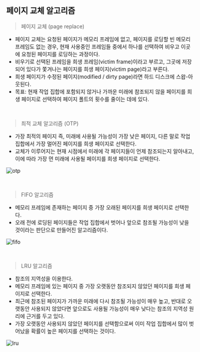 ## 페이지 교체 알고리즘

> 페이지 교체 (page replace)

* 페이지 교체는 요청된 페이지가 메모리 프레임에 없고, 페이지를 로딩할 빈 메모리 프레임도 없는 경우, 현재 사용중인 프레임들 중에서 하나를 선택하여 비우고 이곳에 요청된 페이지를 로딩하는 과정이다.
* 비우기로 선택된 프레임을 희생 프레임(victim frame)이라고 부르고, 그곳에 저장되어 있다가 쫓겨나는 페이지를 희생 페이지(victim page)라고 부른다.
* 희생 페이지가 수정된 페이지(modified / dirty page)라면 하드 디스크에 스왑-아웃된다.
* 목표: 현재 작업 집합에 포함되지 않거나 가까운 미래에 참조되지 않을 페이지를 희생 페이지로 선택하여 페이지 폴트의 횟수를 줄이는 데에 있다.

<br>

> 최적 교체 알고리즘 (OTP)

* 가장 최적의 페이지 즉, 미래에 사용될 가능성이 가장 낮은 페이지, 다른 말로 작업 집합에서 가장 멀어진 페이지를 희생 페이지로 선택한다.
* 교체가 이루어지는 현재 시점에서 미래에 각 페이지들이 언제 참조되는지 알아내고, 이에 따라 가장 먼 미래에 사용될 페이지를 희생 페이지로 선택한다.

![otp](https://user-images.githubusercontent.com/68210266/156922349-18b1ecb0-78de-4927-9edb-0f53d1846d33.PNG)

<br>

> FIFO 알고리즘

* 메모리 프레임에 존재하는 페이지 중 가장 오래된 페이지를 희생 페이지로 선택한다.
* 오래 전에 로딩된 페이지들은 작업 집합에서 벗어나 앞으로 참조될 가능성이 낮을 것이라는 판단으로 만들어진 알고리즘이다.

![fifo](https://user-images.githubusercontent.com/68210266/156922921-6f5b233b-05aa-49cd-b150-904c05718309.PNG)

<br>

> LRU 알고리즘

* 참조의 지역성을 이용한다.
* 메모리 프레임에 있는 페이지 중 가장 오랫동안 참조되지 않았던 페이지를 희생 페이지로 선택한다.
* 최근에 참조된 페이지가 가까운 미래에 다시 참조될 가능성이 매우 높고, 반대로 오랫동안 사용되지 않았다면 앞으로도 사용될 가능성이 매우 낮다는 참조의 지역성 원리에 근거를 두고 있다.
* 가장 오랫동안 사용되지 않았던 페이지를 선택함으로써 이미 작업 집합에서 많이 벗어났을 확률이 높은 페이지를 선택하는 것이다.

![lru](https://user-images.githubusercontent.com/68210266/156923372-0ae71f0b-f28e-45a0-aae3-88139f584bbf.PNG)